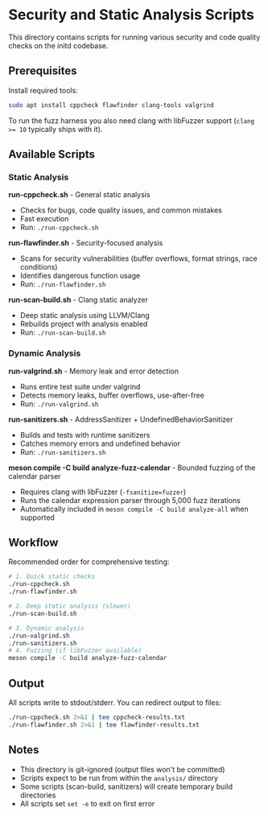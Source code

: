 # Security and Static Analysis Scripts

This directory contains scripts for running various security and code quality checks on the initd codebase.

## Prerequisites

Install required tools:

```bash
sudo apt install cppcheck flawfinder clang-tools valgrind
```

To run the fuzz harness you also need clang with libFuzzer support
(`clang >= 10` typically ships with it).

## Available Scripts

### Static Analysis

**run-cppcheck.sh** - General static analysis
- Checks for bugs, code quality issues, and common mistakes
- Fast execution
- Run: `./run-cppcheck.sh`

**run-flawfinder.sh** - Security-focused analysis
- Scans for security vulnerabilities (buffer overflows, format strings, race conditions)
- Identifies dangerous function usage
- Run: `./run-flawfinder.sh`

**run-scan-build.sh** - Clang static analyzer
- Deep static analysis using LLVM/Clang
- Rebuilds project with analysis enabled
- Run: `./run-scan-build.sh`

### Dynamic Analysis

**run-valgrind.sh** - Memory leak and error detection
- Runs entire test suite under valgrind
- Detects memory leaks, buffer overflows, use-after-free
- Run: `./run-valgrind.sh`

**run-sanitizers.sh** - AddressSanitizer + UndefinedBehaviorSanitizer
- Builds and tests with runtime sanitizers
- Catches memory errors and undefined behavior
- Run: `./run-sanitizers.sh`

**meson compile -C build analyze-fuzz-calendar** - Bounded fuzzing of the calendar parser
- Requires clang with libFuzzer (`-fsanitize=fuzzer`)
- Runs the calendar expression parser through 5,000 fuzz iterations
- Automatically included in `meson compile -C build analyze-all` when supported

## Workflow

Recommended order for comprehensive testing:

```bash
# 1. Quick static checks
./run-cppcheck.sh
./run-flawfinder.sh

# 2. Deep static analysis (slower)
./run-scan-build.sh

# 3. Dynamic analysis
./run-valgrind.sh
./run-sanitizers.sh
# 4. Fuzzing (if libFuzzer available)
meson compile -C build analyze-fuzz-calendar
```

## Output

All scripts write to stdout/stderr. You can redirect output to files:

```bash
./run-cppcheck.sh 2>&1 | tee cppcheck-results.txt
./run-flawfinder.sh 2>&1 | tee flawfinder-results.txt
```

## Notes

- This directory is git-ignored (output files won't be committed)
- Scripts expect to be run from within the `analysis/` directory
- Some scripts (scan-build, sanitizers) will create temporary build directories
- All scripts set `set -e` to exit on first error
